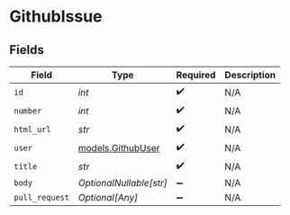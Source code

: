 # GithubIssue


## Fields

| Field                                        | Type                                         | Required                                     | Description                                  |
| -------------------------------------------- | -------------------------------------------- | -------------------------------------------- | -------------------------------------------- |
| `id`                                         | *int*                                        | :heavy_check_mark:                           | N/A                                          |
| `number`                                     | *int*                                        | :heavy_check_mark:                           | N/A                                          |
| `html_url`                                   | *str*                                        | :heavy_check_mark:                           | N/A                                          |
| `user`                                       | [models.GithubUser](../models/githubuser.md) | :heavy_check_mark:                           | N/A                                          |
| `title`                                      | *str*                                        | :heavy_check_mark:                           | N/A                                          |
| `body`                                       | *OptionalNullable[str]*                      | :heavy_minus_sign:                           | N/A                                          |
| `pull_request`                               | *Optional[Any]*                              | :heavy_minus_sign:                           | N/A                                          |